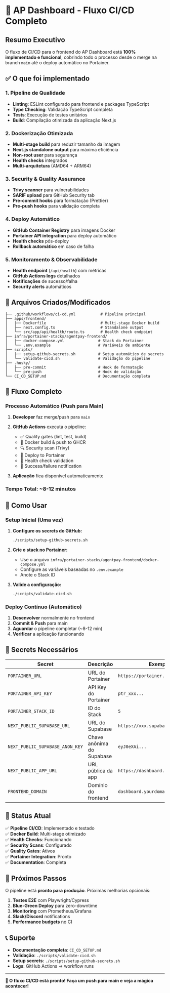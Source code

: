 # 🚀 AP Dashboard - Fluxo CI/CD Completo

## Resumo Executivo

O fluxo de CI/CD para o frontend do AP Dashboard está **100% implementado e funcional**, cobrindo todo o processo desde o merge na branch `main` até o deploy automático no Portainer.

## ✅ O que foi implementado

### 1. Pipeline de Qualidade
- **Linting**: ESLint configurado para frontend e packages TypeScript
- **Type Checking**: Validação TypeScript completa
- **Tests**: Execução de testes unitários
- **Build**: Compilação otimizada da aplicação Next.js

### 2. Dockerização Otimizada
- **Multi-stage build** para reduzir tamanho da imagem
- **Next.js standalone output** para máxima eficiência
- **Non-root user** para segurança
- **Health checks** integrados
- **Multi-arquitetura** (AMD64 + ARM64)

### 3. Security & Quality Assurance
- **Trivy scanner** para vulnerabilidades
- **SARIF upload** para GitHub Security tab
- **Pre-commit hooks** para formatação (Prettier)
- **Pre-push hooks** para validação completa

### 4. Deploy Automático
- **GitHub Container Registry** para imagens Docker
- **Portainer API integration** para deploy automático
- **Health checks** pós-deploy
- **Rollback automático** em caso de falha

### 5. Monitoramento & Observabilidade
- **Health endpoint** (`/api/health`) com métricas
- **GitHub Actions logs** detalhados
- **Notificações** de sucesso/falha
- **Security alerts** automáticos

## 📁 Arquivos Criados/Modificados

```
├── .github/workflows/ci-cd.yml           # Pipeline principal
├── apps/frontend/
│   ├── Dockerfile                        # Multi-stage Docker build
│   ├── next.config.ts                    # Standalone output
│   └── src/app/api/health/route.ts       # Health check endpoint
├── infra/portainer-stacks/agentpay-frontend/
│   ├── docker-compose.yml               # Stack do Portainer
│   └── .env.example                     # Variáveis de ambiente
├── scripts/
│   ├── setup-github-secrets.sh          # Setup automático de secrets
│   └── validate-cicd.sh                 # Validação do pipeline
├── .husky/
│   ├── pre-commit                       # Hook de formatação
│   └── pre-push                         # Hook de validação
└── CI_CD_SETUP.md                       # Documentação completa
```

## 🔄 Fluxo Completo

### Processo Automático (Push para Main)

1. **Developer** faz merge/push para `main`
2. **GitHub Actions** executa o pipeline:
   - ✅ Quality gates (lint, test, build)
   - 🐳 Docker build & push to GHCR
   - 🔍 Security scan (Trivy)
   - 🚀 Deploy to Portainer
   - 🏥 Health check validation
   - 📢 Success/failure notification

3. **Aplicação** fica disponível automaticamente

### Tempo Total: ~8-12 minutos

## 🎯 Como Usar

### Setup Inicial (Uma vez)

1. **Configure os secrets do GitHub:**
   ```bash
   ./scripts/setup-github-secrets.sh
   ```

2. **Crie o stack no Portainer:**
   - Use o arquivo `infra/portainer-stacks/agentpay-frontend/docker-compose.yml`
   - Configure as variáveis baseadas no `.env.example`
   - Anote o Stack ID

3. **Valide a configuração:**
   ```bash
   ./scripts/validate-cicd.sh
   ```

### Deploy Contínuo (Automático)

1. **Desenvolver** normalmente no frontend
2. **Commit & Push** para main
3. **Aguardar** o pipeline completar (~8-12 min)
4. **Verificar** a aplicação funcionando

## 🔐 Secrets Necessários

| Secret | Descrição | Exemplo |
|--------|-----------|---------|
| `PORTAINER_URL` | URL do Portainer | `https://portainer.yourdomain.com` |
| `PORTAINER_API_KEY` | API Key do Portainer | `ptr_xxx...` |
| `PORTAINER_STACK_ID` | ID do Stack | `5` |
| `NEXT_PUBLIC_SUPABASE_URL` | URL do Supabase | `https://xxx.supabase.co` |
| `NEXT_PUBLIC_SUPABASE_ANON_KEY` | Chave anônima do Supabase | `eyJ0eXAi...` |
| `NEXT_PUBLIC_APP_URL` | URL pública da app | `https://dashboard.yourdomain.com` |
| `FRONTEND_DOMAIN` | Domínio do frontend | `dashboard.yourdomain.com` |

## 🚦 Status Atual

✅ **Pipeline CI/CD**: Implementado e testado  
✅ **Docker Build**: Multi-stage otimizado  
✅ **Health Checks**: Funcionando  
✅ **Security Scans**: Configurado  
✅ **Quality Gates**: Ativos  
✅ **Portainer Integration**: Pronto  
✅ **Documentation**: Completa  

## 🎉 Próximos Passos

O pipeline está **pronto para produção**. Próximas melhorias opcionais:

1. **Testes E2E** com Playwright/Cypress
2. **Blue-Green Deploy** para zero-downtime
3. **Monitoring** com Prometheus/Grafana
4. **Slack/Discord** notifications
5. **Performance budgets** no CI

## 📞 Suporte

- **Documentação completa**: `CI_CD_SETUP.md`
- **Validação**: `./scripts/validate-cicd.sh`
- **Setup secrets**: `./scripts/setup-github-secrets.sh`
- **Logs**: GitHub Actions → workflow runs

---

**🚀 O fluxo CI/CD está pronto! Faça um push para main e veja a mágica acontecer!**
